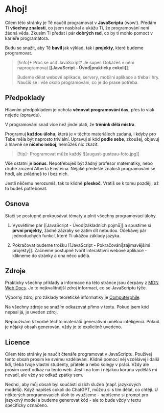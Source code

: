 # Ahoj!

Cílem této stránky je Tě naučit programovat v **JavaScriptu** (wow!). Předám Ti **všechny znalosti**, co jsem nasbíral a ukážu Ti, že programování není žádná věda. Zkusím Ti předat i pár **dobrých rad**, co by ti mohlo pomoct v kariéře programátora.

Budu se snažit, aby Tě **bavil** jak výklad, tak i **projekty**, které budeme programovat.

> [!info]+ Proč se učit JavaScript?
> Je super. Dokážeš v něm naprogramovat **[[JavaScript - Úvod|prakticky cokoli]]**. 
> 
> Budeme dělat webové aplikace, servery, mobilní aplikace a třeba i hry. Naučíš se i vše okolo programování, co je do praxe potřeba.
## Předpoklady
Hlavním předpokladem je ochota **věnovat programování čas**, přes to vlak nejede (opravdu). 

V programování snad více než jinde platí, že **trénink dělá mistra**. 

Programuj **každou úlohu**, která je v těchto materiálech zadaná, i kdyby pro Tebe měla být naprosto triviální. Upravuj si kód **podle sebe**, zkoušej, objevuj a hlavně se **ničeho neboj**, nemůžeš nic zkazit.

> [!tip]- Programovat může každý
> ![[august-gusteau-foto.jpg]]

Vše ostatní je **bonus**. Nepotřebuješ být žádný profesor matematiky, nebo druhé zrození Alberta Einsteina. Nějaké předešlé znalosti programování se hodí, ale zvládneš to i bez nich.

Jestli něčemu nerozumíš, tak to klidně **přeskoč**. Vrátíš se k tomu později, až to budeš potřebovat.
## Osnova

Stačí se postupně prokousávat tématy a plnit všechny programovací úlohy.

1. Vysvětlíme pár [[JavaScript - Úvod|základních pojmů]] a spustíme si **první projekty**, žádné zázraky se zatím dít nebudou. Očekávej pár jednoduchých funkcí, které Ti ukážou základy jazyka. 
   
2. Pokračovat budeme trošku [[JavaScript - Pokračování|zajímavějšími projekty]]. Začneme postupně tvořit interaktivní webové aplikace - klikneme do stránky a ona něco udělá.

## Zdroje
Prakticky všechny příklady a informace na této stránce jsou čerpány z [MDN Web Docs](https://developer.mozilla.org/en-US/docs/Web/JavaScript). Je to nejkvalitnější zdroj informací, co se JavaScriptu týče.

Výborný zdroj pro základy teoretické informatiky je [Computerphile](https://www.youtube.com/@Computerphile).

Na všechny zdroje se snažím odkazovat přímo v textu. Pokud jsem kód nepsal já, je uveden zdroj.

Nepoužívám k tvorbě těchto materiálů generativní umělou inteligenci. Pokud je nějaký obsah generován, vždy je to explicitně uvedeno.

## Licence
Cílem této stránky je naučit čtenáře programovat v JavaScriptu. Používej tento obsah prosím ke svému vzdělávání. Klidně pomocí něj vzdělávej i další lidi, třeba tvoje vlastní studenty, přátele a nebo kolegy v práci. Vždy ale prosím uveď odkaz na tento web. Jestli na tom i nějakou korunu vyděláš mi nevadí, ale vždy se odkaž zpátky sem.

Nechci, aby můj obsah byl součástí cizích služeb (např. jazykových modelů). Když napíšeš cokoli do ChatGPT, můžou si s tím dělat, co chtějí. U některých programovacích úloh to využijeme - napíšeme si prompt pro jazykový model a budeme generovat kód - ale to bude vždy v textu specificky označeno.